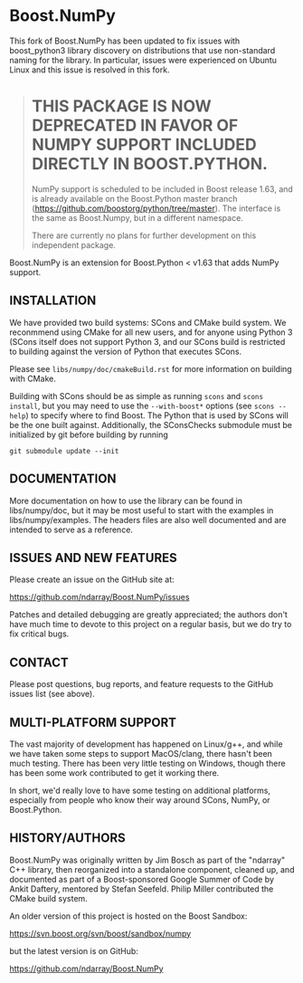 # Boost.NumPy 

This fork of Boost.NumPy has been updated to fix issues with boost\_python3 library
discovery on distributions that use non-standard naming for the library. In particular,
issues were experienced on Ubuntu Linux and this issue is resolved in this fork.

> # THIS PACKAGE IS NOW DEPRECATED IN FAVOR OF NUMPY SUPPORT INCLUDED DIRECTLY IN BOOST.PYTHON.
>
> NumPy support is scheduled to be included in Boost release 1.63, and is already available on
> the Boost.Python master branch (https://github.com/boostorg/python/tree/master).  The interface
> is the same as Boost.Numpy, but in a different namespace.
>
> There are currently no plans for further development on this independent package.

Boost.NumPy is an extension for Boost.Python < v1.63 that adds NumPy support.

## INSTALLATION

We have provided two build systems: SCons and CMake build system.
We reconmmend using CMake for all new users, and for anyone using
Python 3 (SCons itself does not support Python 3, and our SCons
build is restricted to building against the version of Python that
executes SCons.

Please see `libs/numpy/doc/cmakeBuild.rst` for more information on
building with CMake.

Building with SCons should be as simple as running `scons` and `scons
install`, but you may need to use the `--with-boost*` options (see
`scons --help`) to specify where to find Boost.  The Python that is
used by SCons will be the one built against. Additionally, the
SConsChecks submodule must be initialized by git before building
by running

    git submodule update --init


## DOCUMENTATION

More documentation on how to use the library can be found in
libs/numpy/doc, but it may be most useful to start with the
examples in libs/numpy/examples.  The headers files are also
well documented and are intended to serve as a reference.


## ISSUES AND NEW FEATURES

Please create an issue on the GitHub site at:

https://github.com/ndarray/Boost.NumPy/issues

Patches and detailed debugging are greatly appreciated; the authors don't have much time to devote to this project on a regular basis, but we do try to fix critical bugs.


## CONTACT

Please post questions, bug reports, and feature requests to
the GitHub issues list (see above).


## MULTI-PLATFORM SUPPORT

The vast majority of development has happened on Linux/g++, and while
we have taken some steps to support MacOS/clang, there hasn't been
much testing.  There has been very little testing on Windows, though there
has been some work contributed to get it working there.

In short, we'd really love to have some testing on additional platforms,
especially from people who know their way around SCons, NumPy, or
Boost.Python.


## HISTORY/AUTHORS

Boost.NumPy was originally written by Jim Bosch as part of the
"ndarray" C++ library, then reorganized into a standalone component,
cleaned up, and documented as part of a Boost-sponsored
Google Summer of Code by Ankit Daftery, mentored by Stefan Seefeld.
Philip Miller contributed the CMake build system.

An older version of this project is hosted on the Boost Sandbox:

https://svn.boost.org/svn/boost/sandbox/numpy

but the latest version is on GitHub:

https://github.com/ndarray/Boost.NumPy
